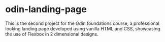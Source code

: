 # odin-landing-page

This is the second project for the Odin foundations course, a professional looking landing page developed using vanilla HTML and CSS, showcasing the use of Flexbox in 2 dimensional designs.